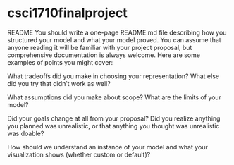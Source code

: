 # csci1710finalproject

README
You should write a one-page README.md file describing how you structured your model and what your model proved. You can assume that anyone reading it will be familiar with your project proposal, but comprehensive documentation is always welcome. Here are some examples of points you might cover:

What tradeoffs did you make in choosing your representation? What else did you try that didn’t work as well?


What assumptions did you make about scope? What are the limits of your model?


Did your goals change at all from your proposal? Did you realize anything you planned was unrealistic, or that anything you thought was unrealistic was doable?


How should we understand an instance of your model and what your visualization shows (whether custom or default)?

